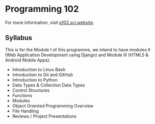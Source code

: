 # Programming 102

For more information, visit [p102.sci.website](http://p102.sci.website).

## Syllabus
This is for the Module I of this programme, we intend to have 
modules II (Web Application Development using Django) and Module III (HTML5 & Android Mobile Apps).

* Introduction to Linux Bash
* Introduction to Git and GitHub
* Introduction to Python
* Data Types & Collection Data Types
* Control Structures
* Functions
* Modules
* Object Oriented Programming Overview
* File Handling
* Reviews / Project Presentations
